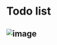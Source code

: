# Todo list
![image](https://user-images.githubusercontent.com/20898237/187945098-1caaa2bf-0fd2-472f-9661-ddf6b96cfed4.png)
---
